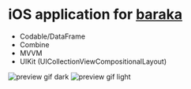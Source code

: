 # iOS application for [baraka](https://www.getbaraka.com)

- Codable/DataFrame
- Combine
- MVVM
- UIKit (UICollectionViewCompositionalLayout)

![preview gif dark](Pics/Baraka_application_iPhone_13_Pro_Max_dark.gif) ![preview gif light](Pics/Baraka_application_iPhone_13_Pro_Max.gif) 
